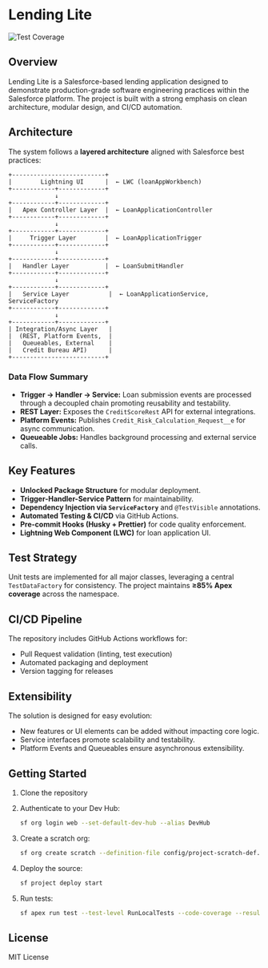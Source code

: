 # Lending Lite

![Test Coverage](https://img.shields.io/badge/Apex_Coverage-%E2%89%A585%25-brightgreen)

## Overview
Lending Lite is a Salesforce-based lending application designed to demonstrate production-grade software engineering practices within the Salesforce platform. The project is built with a strong emphasis on clean architecture, modular design, and CI/CD automation.

## Architecture
The system follows a **layered architecture** aligned with Salesforce best practices:

```
+--------------------------+
|        Lightning UI      |  ← LWC (loanAppWorkbench)
+------------+-------------+
             ↓
+------------+-------------+
|   Apex Controller Layer  |  ← LoanApplicationController
+------------+-------------+
             ↓
+------------+-------------+
|     Trigger Layer        |  ← LoanApplicationTrigger
+------------+-------------+
             ↓
+------------+-------------+
|   Handler Layer          |  ← LoanSubmitHandler
+------------+-------------+
             ↓
+------------+-------------+
|   Service Layer           |  ← LoanApplicationService, ServiceFactory
+------------+-------------+
             ↓
+------------+-------------+
| Integration/Async Layer   |
|  (REST, Platform Events,  |
|   Queueables, External    |
|   Credit Bureau API)      |
+--------------------------+
```

### Data Flow Summary
- **Trigger → Handler → Service:** Loan submission events are processed through a decoupled chain promoting reusability and testability.
- **REST Layer:** Exposes the `CreditScoreRest` API for external integrations.
- **Platform Events:** Publishes `Credit_Risk_Calculation_Request__e` for async communication.
- **Queueable Jobs:** Handles background processing and external service calls.

## Key Features
- **Unlocked Package Structure** for modular deployment.
- **Trigger-Handler-Service Pattern** for maintainability.
- **Dependency Injection via `ServiceFactory`** and `@TestVisible` annotations.
- **Automated Testing & CI/CD** via GitHub Actions.
- **Pre-commit Hooks (Husky + Prettier)** for code quality enforcement.
- **Lightning Web Component (LWC)** for loan application UI.

## Test Strategy
Unit tests are implemented for all major classes, leveraging a central `TestDataFactory` for consistency. The project maintains **≥85% Apex coverage** across the namespace.

## CI/CD Pipeline
The repository includes GitHub Actions workflows for:
- Pull Request validation (linting, test execution)
- Automated packaging and deployment
- Version tagging for releases

## Extensibility
The solution is designed for easy evolution:
- New features or UI elements can be added without impacting core logic.
- Service interfaces promote scalability and testability.
- Platform Events and Queueables ensure asynchronous extensibility.

## Getting Started
1. Clone the repository
2. Authenticate to your Dev Hub:
   ```bash
   sf org login web --set-default-dev-hub --alias DevHub
   ```

3. Create a scratch org:
   ```bash
   sf org create scratch --definition-file config/project-scratch-def.json --alias lending-scratch --set-default
   ```

4. Deploy the source:
   ```bash
   sf project deploy start
   ```

5. Run tests:
   ```bash
   sf apex run test --test-level RunLocalTests --code-coverage --result-format human
   ```

## License
MIT License

